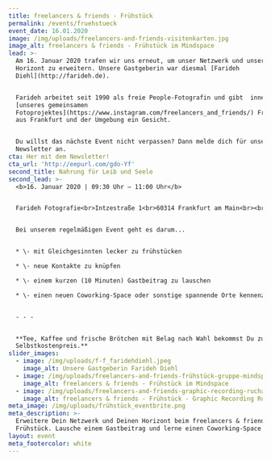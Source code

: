 ```yaml
---
title: freelancers & friends - Frühstück
permalink: /events/fruehstueck
event_date: 16.01.2020
image: /img/uploads/freelancers-and-friends-visitenkarten.jpg
image_alt: freelancers & friends - Frühstück im Mindspace
lead: >-
  Am 16. Januar 2020 trafen wir uns erneut, um unser Netzwerk und unseren
  Horizont zu erweitern. Unsere Gastgeberin war diesmal [Farideh
  Diehl](http://farideh.de).


  Farideh arbeitet seit 1990 als freie People-Fotografin und gibt  innerhalb 
  [unseres gemeinsamen
  Fotoprojektes](https://www.instagram.com/freelancers_and_friends/) Freelancern
  aus Frankfurt und der Umgebung ein Gesicht. 


  Du willst das nächste Event nicht verpassen? Dann melde dich für unseren
  Newsletter an.
cta: Her mit dem Newsletter!
cta_url: 'http://eepurl.com/gdo-Yf'
second_title: Nahrung für Leib und Seele
second_lead: >-
  <b>16. Januar 2020 | 09:30 Uhr – 11:00 Uhr</b>


  Farideh Fotografie<br>Intzestraße 1<br>60314 Frankfurt am Main<br><br><br>


  Bei unserem regelmäßigen Event geht es darum...


  * \- mit Gleichgesinnten lecker zu frühstücken

  * \- neue Kontakte zu knüpfen

  * \- einem kurzen (10 Minuten) Gastbeitrag zu lauschen

  * \- einen neuen Coworking-Space oder sonstige spannende Orte kennenzulernen


  - - -


  **Tee, Kaffee und frische Brötchen mit Belag nach Wahl bekommst Du zum
  Selbstkostenpreis.**
slider_images:
  - image: /img/uploads/f-f_faridehdiehl.jpeg
    image_alt: Unsere Gastgeberin Farideh Diehl
  - image: /img/uploads/freelancers-and-friends-frühstück-gruppe-mindspace.jpg
    image_alt: freelancers & friends - Frühstück im Mindspace
  - image: /img/uploads/freelancers-and-friends-graphic-recording-rucha-ambekar.jpg
    image_alt: freelancers & friends - Frühstück - Graphic Recording Rucha Ambekar
meta_image: /img/uploads/frühstück_eventbrite.png
meta_description: >-
  Erweitere Dein Netzwerk und Deinen Horizont beim freelancers & friends -
  Frühstück. Lausche einem Gastbeitrag und lerne einen Coworking-Space kennen.
layout: event
meta_footercolor: white
---
```


